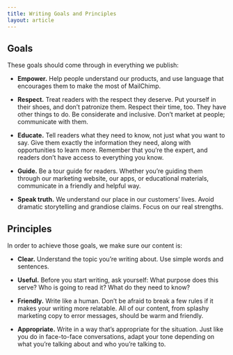 ```yaml
---
title: Writing Goals and Principles
layout: article
---
```


## Goals

These goals should come through in everything we publish:

* **Empower.** Help people understand our products, and use language that encourages them to make the most of MailChimp.

* **Respect.** Treat readers with the respect they deserve. Put yourself in their shoes, and don’t patronize them. Respect their time, too. They have other things to do. Be considerate and inclusive. Don’t market at people; communicate with them.

* **Educate.** Tell readers what they need to know, not just what you want to say. Give them exactly the information they need, along with opportunities to learn more. Remember that you’re the expert, and readers don’t have access to everything you know.

* **Guide.** Be a tour guide for readers. Whether you’re guiding them through our marketing website, our apps, or educational materials, communicate in a friendly and helpful way.

* **Speak truth.** We understand our place in our customers’ lives. Avoid dramatic storytelling and grandiose claims. Focus on our real strengths.

## Principles

In order to achieve those goals, we make sure our content is:

* **Clear.** Understand the topic you’re writing about. Use simple words and sentences.

* **Useful.** Before you start writing, ask yourself: What purpose does this serve? Who is going to read it? What do they need to know?

* **Friendly.** Write like a human. Don’t be afraid to break a few rules if it makes your writing more relatable. All of our content, from splashy marketing copy to error messages, should be warm and friendly.

* **Appropriate.** Write in a way that’s appropriate for the situation. Just like you do in face-to-face conversations, adapt your tone depending on what you’re talking about and who you’re talking to.

